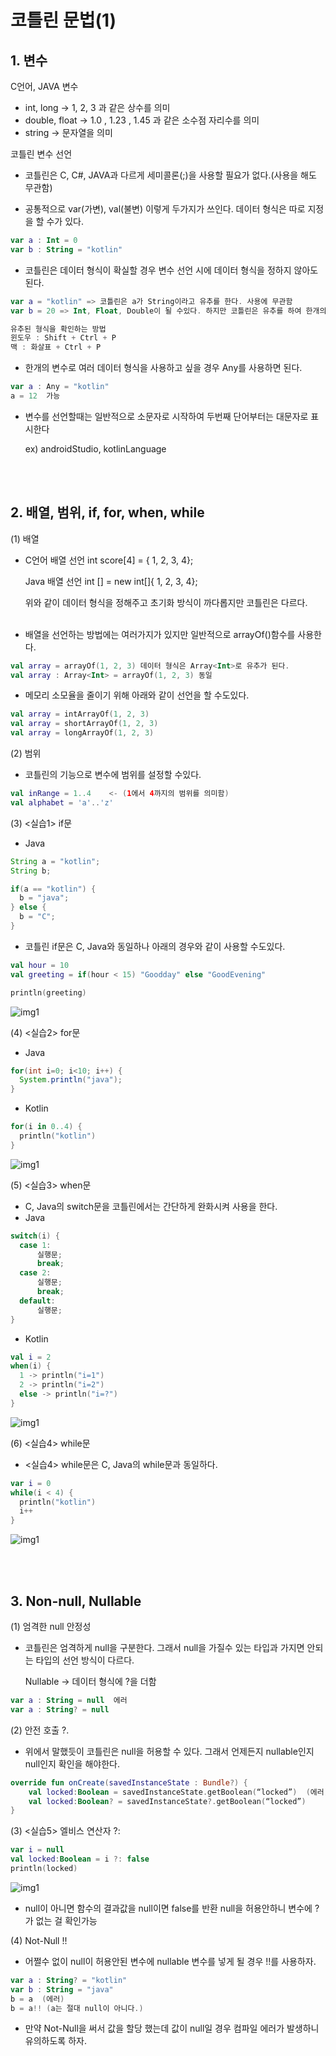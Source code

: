 # 코틀린 문법(1)

## 1. 변수

C언어, JAVA 변수

- int, long -> 1, 2, 3 과 같은 상수를 의미
- double, float -> 1.0 , 1.23 , 1.45 과 같은 소수점 자리수를 의미
- string -> 문자열을 의미

코틀린 변수 선언 
- 코틀린은 C, C#, JAVA과 다르게 세미콜론(;)을 사용할 필요가 없다.(사용을 해도 무관함)

- 공통적으로 var(가변), val(불변) 이렇게 두가지가 쓰인다. 데이터 형식은 따로 지정을 할 수가 있다.
```kotlin
var a : Int = 0
var b : String = "kotlin"
```

- 코틀린은 데이터 형식이 확실할 경우 변수 선언 시에 데이터 형식을 정하지 않아도 된다.
```kotlin
var a = "kotlin" => 코틀린은 a가 String이라고 유추를 한다. 사용에 무관함
var b = 20 => Int, Float, Double이 될 수있다. 하지만 코틀린은 유추를 하여 한개의 형식으로 지정을 한다.

유추된 형식을 확인하는 방법
윈도우 : Shift + Ctrl + P
맥 : 화살표 + Ctrl + P
```
- 한개의 변수로 여러 데이터 형식을 사용하고 싶을 경우 Any를 사용하면 된다.
```kotlin
var a : Any = "kotlin"
a = 12  가능
```
- 변수를 선언할때는 일반적으로 소문자로 시작하여 두번째 단어부터는 대문자로 표시한다

  ex) androidStudio, kotlinLanguage

  <br>
  <br>

## 2. 배열, 범위, if, for, when, while
(1) 배열

- C언어 배열 선언 int score[4] = { 1, 2, 3, 4};

  Java 배열 선언 int [] = new int[]{ 1, 2, 3, 4};

  위와 같이 데이터 형식을 정해주고 초기화 방식이 까다롭지만 코틀린은 다르다.<br><br>
- 배열을 선언하는 방법에는 여러가지가 있지만 일반적으로 arrayOf()함수를 사용한다.
```kotlin
val array = arrayOf(1, 2, 3) 데이터 형식은 Array<Int>로 유추가 된다.
val array : Array<Int> = arrayOf(1, 2, 3) 동일
```
- 메모리 소모율을 줄이기 위해 아래와 같이 선언을 할 수도있다.
```kotlin
val array = intArrayOf(1, 2, 3) 
val array = shortArrayOf(1, 2, 3)
val array = longArrayOf(1, 2, 3)
```

(2) 범위

- 코틀린의 기능으로 변수에 범위를 설정할 수있다.
```kotlin
val inRange = 1..4    <- (1에서 4까지의 범위를 의미함)
val alphabet = 'a'..'z'
```

(3) <실습1> if문

- Java
```java
String a = "kotlin";
String b;

if(a == "kotlin") {
  b = "java";
} else {
  b = "C";
}
```
- 코틀린 if문은 C, Java와 동일하나 아래의 경우와 같이 사용할 수도있다.
```kotlin
val hour = 10
val greeting = if(hour < 15) "Goodday" else "GoodEvening"

println(greeting)
```
![img1](./Images/1.jpg)

(4) <실습2> for문
- Java
```java
for(int i=0; i<10; i++) {
  System.println("java");
}
```
- Kotlin
```kotlin
for(i in 0..4) {
  println("kotlin")
}
```

![img1](./Images/2.jpg)

(5) <실습3> when문
- C, Java의 switch문을 코틀린에서는 간단하게 완화시켜 사용을 한다.
- Java
```java
switch(i) {
  case 1:
      실행문;
      break;
  case 2:
      실행문;
      break;
  default:
      실행문;
}
```
- Kotlin
``` kotlin
val i = 2
when(i) {
  1 -> println("i=1")
  2 -> println("i=2")
  else -> println("i=?")
}
```

![img1](./Images/3.jpg)



(6) <실습4> while문

- <실습4> while문은 C, Java의 while문과 동일하다.
```kotlin
var i = 0
while(i < 4) {
  println("kotlin")
  i++
}
```

![img1](./Images/4.jpg)

<br>
<br>

## 3. Non-null, Nullable
(1) 엄격한 null 안정성
- 코틀린은 엄격하게 null을 구분한다. 그래서 null을 가질수 있는 타입과 가지면 안되는 타입의 선언 방식이 다르다.

  Nullable -> 데이터 형식에 ?을 더함
```kotlin
var a : String = null  에러
var a : String? = null
```

(2) 안전 호출 ?.
- 위에서 말했듯이 코틀린은 null을 허용할 수 있다. 그래서 언제든지 nullable인지 null인지 확인을 해야한다.
```kotlin
override fun onCreate(savedInstanceState : Bundle?) {
    val locked:Boolean = savedInstanceState.getBoolean(“locked”)  (에러) 
    val locked:Boolean? = savedInstanceState?.getBoolean(“locked”) 
}
```

(3) <실습5> 엘비스 연산자 ?:
```kotlin
var i = null
val locked:Boolean = i ?: false
println(locked)
```
![img1](./Images/5.jpg)

- null이 아니면 함수의 결과값을 null이면 false를 반환 null을 허용안하니 변수에 ?가 없는 걸 확인가능

(4) Not-Null !!
- 어쩔수 없이 null이 허용안된 변수에 nullable 변수를 넣게 될 경우 !!를 사용하자.
```kotlin
var a : String? = "kotlin"
var b : String = "java"
b = a  (에러)
b = a!! (a는 절대 null이 아니다.)
```
- 만약 Not-Null을 써서 값을 할당 했는데 값이 null일 경우 컴파일 에러가 발생하니 유의하도록 하자.
